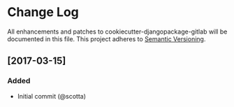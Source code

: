 # Change Log
All enhancements and patches to cookiecutter-djangopackage-gitlab will be documented in this file.
This project adheres to [Semantic Versioning](http://semver.org/).

## [2017-03-15]
### Added
- Initial commit (@scotta)

